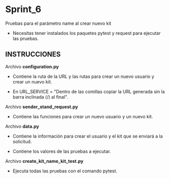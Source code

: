 ﻿# Sprint_6

Pruebas para el parámetro name al crear nuevo kit 

- Necesitas tener instalados los paquetes pytest y request para ejecutar las pruebas.

## INSTRUCCIONES

Archivo **configuration.py**

- Contiene la ruta de la URL y las rutas para crear un nuevo usuario y crear un nuevo kit.

- En URL_SERVICE = "Dentro de las comillas copiar la URL generada sin la barra inclinada (/) al final".


Archivo **sender_stand_request.py**

- Contiene las funciones para crear un nuevo usuario y un nuevo kit.


Archivo **data.py**

- Contiene la información para crear el usuario y el kit que se enviará a la solicitud.

- Contiene los valores de las pruebas a ejecutar.


Archivo **create_kit_name_kit_test.py**

 - Ejecuta todas las pruebas con el comando pytest.
